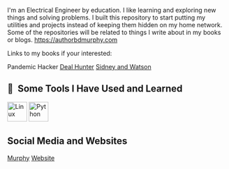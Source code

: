 I'm an Electrical Engineer by education. I like learning and exploring new things and solving problems. I built this repository to start putting my utilities and projects instead of keeping them hidden on my home network. 
Some of the repositories will be related to things I write about in my books or blogs.
https://authorbdmurphy.com

Links to my books if your interested:
<p align="left>
  
  <a img src="https://authorbdmurphy.com/wp-content/uploads/2023/09/Five-Star-cover-Pandemic-Hacker-B.D.-Murphy-900x1350RGB.jpg" alt="Pandemic Hacker" width="60" height="45" href="https://books2read.com/u/4j5Jxj">Pandemic Hacker</a>
  <a img src="https://authorbdmurphy.com/wp-content/uploads/2023/06/CoverFinished800x.jpg" alt="Deal Hunter" width="60" height="45" href="https://books2read.com/u/3LxrVN">Deal Hunter</a>
  <a img src="https://authorbdmurphy.com/wp-content/uploads/2023/11/SW-FrontCover_400x640.jpg" alt="Sidney and Watson" width="60" height="45" href="https://books2read.com/u/3y6QDv">Sidney and Watson</a>
  
<h2> 🚀 &nbsp;Some Tools I Have Used and Learned</h2>
<p align="left">
  <img src="https://cdn.jsdelivr.net/gh/devicons/devicon@latest/icons/linux/linux-original.svg" alt="Linux" width="45" height="45" />
  <img src="https://cdn.jsdelivr.net/gh/devicons/devicon@latest/icons/python/python-original.svg" alt="Python" width="45" height="45" />
</p>

<h2>Social Media and Websites</h2>
<p align="left">
      <a img src="https://cdn.jsdelivr.net/gh/devicons/devicon@latest/icons/linkedin/linkedin-original.svg" href="https://www.linkedin.com/in/bryan-murphy">Murphy</a>
      <a href="https://authorbdmurphy.com">Website</a>
</p>
<!---
bdmurphy73/bdmurphy73 is a ✨ special ✨ repository because its `README.md` (this file) appears on your GitHub profile.
You can click the Preview link to take a look at your changes.
--->
